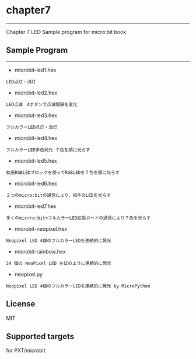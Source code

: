 # chapter7
---
Chapter 7 LED Sample program for micro:bit book

## Sample Program
---
* microbit-led1.hex
```
LED点灯・消灯
```
* microbit-led2.hex
```
LED点滅　Aボタンで点滅間隔を変化
```
* microbit-led3.hex
```
フルカラーLED点灯・消灯
```
* microbit-led4.hex
```
フルカラーLED多色発光 ７色を順に光らす
```
* microbit-led5.hex
```
拡張RGBLEDブロックを使ってRGBLEDを７色を順に光らす
```
* microbit-led6.hex
```
２つのmicro:bitの通信により、相手のLEDを光らす
```
* microbit-led7.hex
```
多くのmicrro:bit+フルカラーLED拡張ボードの通信により７色を光らす
```
* microbit-neopixel.hex
```
Neopixel LED 4個のフルカラーLEDを連続的に発光
```
* microbit-rainbow.hex
```
24 個の NeoPixel LED を虹のように連続的に発光
```
* neopixel.py
```
Neopixel LED 4個のフルカラーLEDを連続的に発光 by MicroPython
```
## License
MIT

## Supported targets

for PXT/microbit
